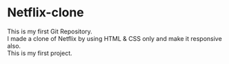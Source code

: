 # Netflix-clone
This is my first Git Repository.
<br>
I made a clone of Netflix by using HTML & CSS only and make it responsive also.
<br>
This is my first project.

